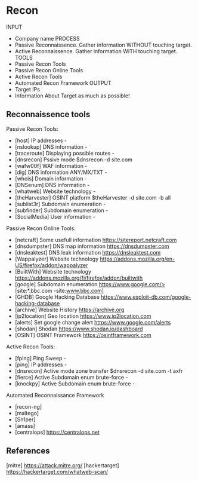 # Recon 

INPUT
- Company name
PROCESS
- Passive Reconnaissence.   Gather information WITHOUT touching target.
- Active Reconnaissence.    Gather information WITH touching target.
TOOLS
- Passive Recon Tools
- Passive Recon Online Tools
- Active Recon Tools
- Automated Recon Framework
OUTPUT
- Target IPs
- Information About Target as much as possible!


## Reconnaissence tools

Passive Recon Tools:
- [host]            IP addresses                        -
- [nslookup]        DNS information                     -
- [traceroute]      Displaying possible routes          -
- [dnsrecon]        Pssive mode                         $dnsrecon -d site.com
- [wafw00f]         WAF information                     -
- [dig]             DNS information ANY/MX/TXT          -
- [whois]           Domain information                  -
- [DNSenum]         DNS information                     -
- [whatweb]         Website technology                  -
- [theHarvester]    OSINT platform                      $theHarvester -d site.com -b all
- [sublist3r]       Subdomain enumeration               -
- [subfinder]       Subdomain enumeration               -
- [SocialMedia]     User information                    -

Passive Recon Online Tools:
- [netcraft]        Some usefull information            https://sitereport.netcraft.com
- [dnsdumpster]     DNS map information                 https://dnsdumpster.com
- [dnsleaktest]     DNS leak information                https://dnsleaktest.com
- [Wappalyzer]      Website technology                  https://addons.mozilla.org/en-US/firefox/addon/wappalyzer
- [BuiltWith]       Website technology                  https://addons.mozilla.org/fi/firefox/addon/builtwith
- [google]          Subdomain enumeration               https://www.google.com/> [site:*.bbc.com -site:www.bbc.com]
- [GHDB]            Google Hacking Database             https://www.exploit-db.com/google-hacking-database
- [archive]         Website History                     https://archive.org
- [ip2location]     Geo location                        https://www.ip2location.com
- [alerts]          Set google change alert             https://www.google.com/alerts
- [shodan]          Shodan                              https://www.shodan.io/dashboard
- [OSINT]           OSINT Framework                     https://osintframework.com


Active Recon Tools:
- [fping]           Ping Sweep                          -
- [ping]            IP addresses                        -
- [dnsrecon]        Active mode zone transfer           $dnsrecon -d site.com -t axfr
- [fierce]          Active Subdomain enum brute-force   -
- [knockpy]         Active Subdomain enum brute-force   -

Automated Reconnaissance Framework
- [recon-ng]
- [maltego]
- [Sn1per]
- [amass]
- [centralops]      https://centralops.net

## References
[//]: # (References)
[mitre]             https://attack.mitre.org/
[hackertarget]      https://hackertarget.com/whatweb-scan/
